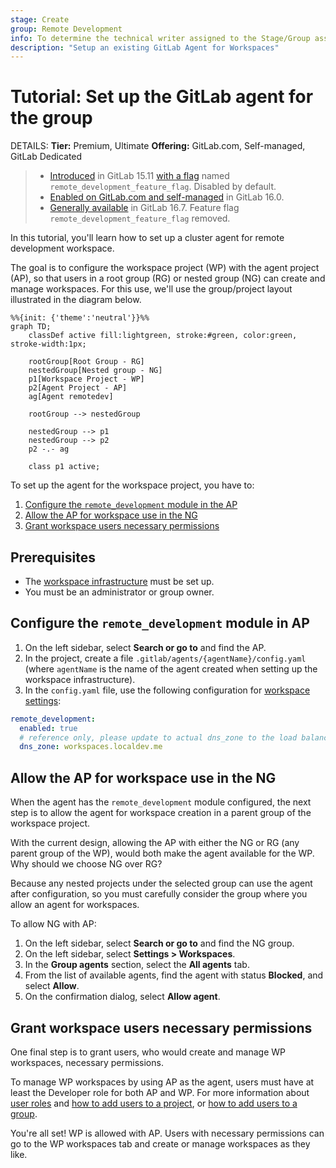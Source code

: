 ```yaml
---
stage: Create
group: Remote Development
info: To determine the technical writer assigned to the Stage/Group associated with this page, see https://handbook.gitlab.com/handbook/product/ux/technical-writing/#assignments
description: "Setup an existing GitLab Agent for Workspaces"
---
```


# Tutorial: Set up the GitLab agent for the group

DETAILS:
**Tier:** Premium, Ultimate
**Offering:** GitLab.com, Self-managed, GitLab Dedicated

> - [Introduced](https://gitlab.com/gitlab-org/gitlab/-/merge_requests/112397) in GitLab 15.11 [with a flag](../../administration/feature_flags.md) named `remote_development_feature_flag`. Disabled by default.
> - [Enabled on GitLab.com and self-managed](https://gitlab.com/gitlab-org/gitlab/-/issues/391543) in GitLab 16.0.
> - [Generally available](https://gitlab.com/gitlab-org/gitlab/-/merge_requests/136744) in GitLab 16.7. Feature flag `remote_development_feature_flag` removed.

In this tutorial, you'll learn how to set up a cluster agent for remote development workspace.

The goal is to configure the workspace project (WP) with the agent project (AP), so that users in a root group (RG) or nested group (NG) can create and manage workspaces.
For this use, we'll use the group/project layout illustrated in the diagram below.

```mermaid
%%{init: {'theme':'neutral'}}%%
graph TD;
    classDef active fill:lightgreen, stroke:#green, color:green, stroke-width:1px;

    rootGroup[Root Group - RG]
    nestedGroup[Nested group - NG]
    p1[Workspace Project - WP]
    p2[Agent Project - AP]
    ag[Agent remotedev]

    rootGroup --> nestedGroup

    nestedGroup --> p1
    nestedGroup --> p2
    p2 -.- ag

    class p1 active;
```

To set up the agent for the workspace project, you have to:

1. [Configure the `remote_development` module in the AP](#configure-the-remote_development-module-in-ap)
1. [Allow the AP for workspace use in the NG](#allow-the-ap-for-workspace-use-in-the-ng)
1. [Grant workspace users necessary permissions](#grant-workspace-users-necessary-permissions)

## Prerequisites

- The [workspace infrastructure](configuration.md#set-up-workspace-infrastructure) must be set up.
- You must be an administrator or group owner.

## Configure the `remote_development` module in AP

1. On the left sidebar, select **Search or go to** and find the AP.
1. In the project, create a file `.gitlab/agents/{agentName}/config.yaml` (where `agentName` is the name of the agent created when setting up the workspace infrastructure).
1. In the `config.yaml` file, use the following configuration for [workspace settings](gitlab_agent_configuration.md#workspace-settings):

```yaml
remote_development:
  enabled: true
  # reference only, please update to actual dns_zone to the load balancer exposed by the Ingress controller.
  dns_zone: workspaces.localdev.me
```

## Allow the AP for workspace use in the NG

When the agent has the `remote_development` module configured, the next step is to allow the agent for workspace creation in a parent group of the workspace project.

With the current design, allowing the AP with either the NG or RG (any parent group of the WP), would both make the agent available for the WP. Why should we choose NG over RG?

Because any nested projects under the selected group can use the agent after configuration, so you must carefully consider the group where you allow an agent for workspaces.

To allow NG with AP:

1. On the left sidebar, select **Search or go to** and find the NG group.
1. On the left sidebar, select **Settings > Workspaces**.
1. In the **Group agents** section, select the **All agents** tab.
1. From the list of available agents, find the agent with status **Blocked**, and select **Allow**.
1. On the confirmation dialog, select **Allow agent**.

## Grant workspace users necessary permissions

One final step is to grant users, who would create and manage WP workspaces, necessary permissions.

To manage WP workspaces by using AP as the agent, users must have at least the Developer role for both AP and WP. For more information about [user roles](../permissions.md) and [how to add users to a project](../project/members/index.md#add-users-to-a-project), or [how to add users to a group](../group/index.md#add-users-to-a-group).

You're all set! WP is allowed with AP. Users with necessary permissions can go to the WP workspaces tab and create or manage workspaces as they like.
